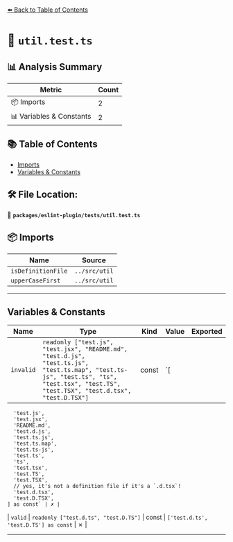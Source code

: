 [⬅️ Back to Table of Contents](../../../index.md)

# 📄 `util.test.ts`

## 📊 Analysis Summary

| Metric | Count |
|--------|-------|
| 📦 Imports | 2 |
| 📊 Variables & Constants | 2 |

## 📚 Table of Contents

- [Imports](#imports)
- [Variables & Constants](#variables-constants)

## 🛠️ File Location:
📂 **`packages/eslint-plugin/tests/util.test.ts`**

## 📦 Imports

| Name | Source |
|------|--------|
| `isDefinitionFile` | `../src/util` |
| `upperCaseFirst` | `../src/util` |


---

## Variables & Constants

| Name | Type | Kind | Value | Exported |
|------|------|------|-------|----------|
| `invalid` | `readonly ["test.js", "test.jsx", "README.md", "test.d.js", "test.ts.js", "test.ts.map", "test.ts-js", "test.ts", "ts", "test.tsx", "test.TS", "test.TSX", "test.d.tsx", "test.D.TSX"]` | const | `[
      'test.js',
      'test.jsx',
      'README.md',
      'test.d.js',
      'test.ts.js',
      'test.ts.map',
      'test.ts-js',
      'test.ts',
      'ts',
      'test.tsx',
      'test.TS',
      'test.TSX',
      // yes, it's not a definition file if it's a `.d.tsx`!
      'test.d.tsx',
      'test.D.TSX',
    ] as const` | ✗ |
| `valid` | `readonly ["test.d.ts", "test.D.TS"]` | const | `['test.d.ts', 'test.D.TS'] as const` | ✗ |


---